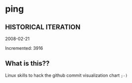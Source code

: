 # ping

## HISTORICAL ITERATION
2008-02-21

Incremented: 3916

## What is this?? 
Linux skills to hack the github commit visualization chart `;-)`
